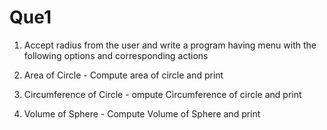 # Que1

1. Accept radius from the user and write a program having menu with the following options and corresponding actions

1. Area of Circle - Compute area of circle and print
2. Circumference of Circle - ompute Circumference of circle and print
3. Volume of Sphere - Compute Volume of Sphere and print
